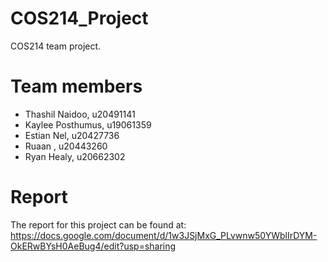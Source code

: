 # COS214_Project

COS214 team project.

# Team members

- Thashil Naidoo, u20491141
- Kaylee Posthumus, u19061359
- Estian Nel, u20427736
- Ruaan , u20443260
- Ryan Healy, u20662302

# Report

The report for this project can be found at: https://docs.google.com/document/d/1w3JSjMxG_PLvwnw50YWblIrDYM-OkERwBYsH0AeBug4/edit?usp=sharing
